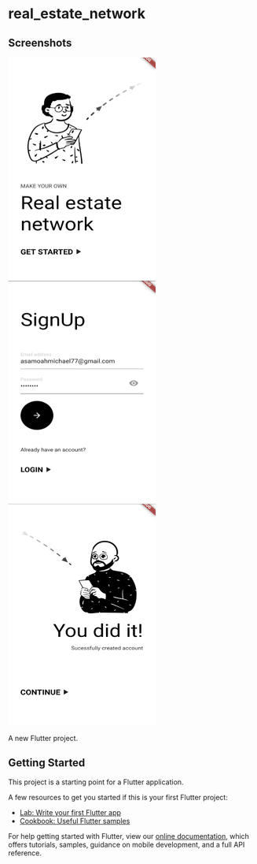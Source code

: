 # real_estate_network

## Screenshots
<img src="ss/ss1.jpg" height="450" width="300">
<img src="ss/ss2.jpg" height="450" width="300">
<img src="ss/ss3.jpg" height="450" width="300">

A new Flutter project.

## Getting Started

This project is a starting point for a Flutter application.

A few resources to get you started if this is your first Flutter project:

- [Lab: Write your first Flutter app](https://flutter.dev/docs/get-started/codelab)
- [Cookbook: Useful Flutter samples](https://flutter.dev/docs/cookbook)

For help getting started with Flutter, view our
[online documentation](https://flutter.dev/docs), which offers tutorials,
samples, guidance on mobile development, and a full API reference.
